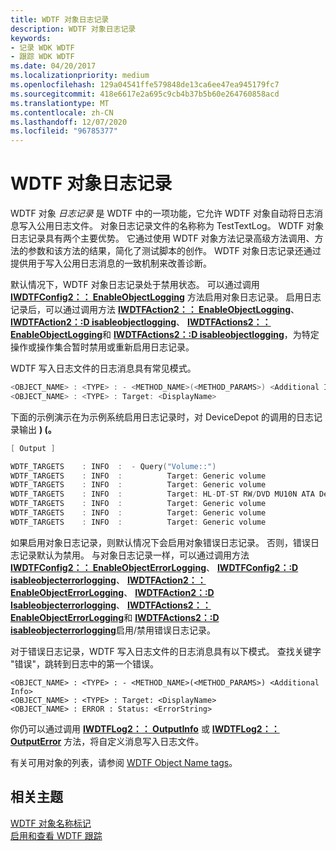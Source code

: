 ```yaml
---
title: WDTF 对象日志记录
description: WDTF 对象日志记录
keywords:
- 记录 WDK WDTF
- 跟踪 WDK WDTF
ms.date: 04/20/2017
ms.localizationpriority: medium
ms.openlocfilehash: 129a04541ffe579848de13ca6ee47ea945179fc7
ms.sourcegitcommit: 418e6617e2a695c9cb4b37b5b60e264760858acd
ms.translationtype: MT
ms.contentlocale: zh-CN
ms.lasthandoff: 12/07/2020
ms.locfileid: "96785377"
---
```

# <a name="wdtf-object-logging"></a>WDTF 对象日志记录





WDTF 对象 *日志记录* 是 WDTF 中的一项功能，它允许 WDTF 对象自动将日志消息写入公用日志文件。 对象日志记录文件的名称称为 TestTextLog。 WDTF 对象日志记录具有两个主要优势。 它通过使用 WDTF 对象方法记录高级方法调用、方法的参数和该方法的结果，简化了测试脚本的创作。 WDTF 对象日志记录还通过提供用于写入公用日志消息的一致机制来改善诊断。

默认情况下，WDTF 对象日志记录处于禁用状态。 可以通过调用 [**IWDTFConfig2：： EnableObjectLogging**](/windows-hardware/drivers/ddi/wdtf/nf-wdtf-iwdtfconfig2-enableobjectlogging) 方法启用对象日志记录。 启用日志记录后，可以通过调用方法 [**IWDTFAction2：： EnableObjectLogging**](/windows-hardware/drivers/ddi/wdtf/nf-wdtf-iwdtfaction2-enableobjectlogging)、 [**IWDTFAction2：:D isableobjectlogging**](/windows-hardware/drivers/ddi/wdtf/nf-wdtf-iwdtfaction2-disableobjectlogging)、 [**IWDTFActions2：： EnableObjectLogging**](/windows-hardware/drivers/ddi/index)和 [**IWDTFActions2：:D isableobjectlogging**](/windows-hardware/drivers/ddi/index)，为特定操作或操作集合暂时禁用或重新启用日志记录。

WDTF 写入日志文件的日志消息具有常见模式。

```cpp
<OBJECT_NAME> : <TYPE> : - <METHOD_NAME>(<METHOD_PARAMS>) <Additional Info>
<OBJECT_NAME> : <TYPE> : Target: <DisplayName>
```

下面的示例演示在为示例系统启用日志记录时，对 DeviceDepot 的调用的日志记录输出 **)  (。**

```cpp
[ Output ]

WDTF_TARGETS    : INFO  :  - Query("Volume::")
WDTF_TARGETS    : INFO  :          Target: Generic volume
WDTF_TARGETS    : INFO  :          Target: Generic volume
WDTF_TARGETS    : INFO  :          Target: HL-DT-ST RW/DVD MU10N ATA Device
WDTF_TARGETS    : INFO  :          Target: Generic volume
WDTF_TARGETS    : INFO  :          Target: Generic volume
WDTF_TARGETS    : INFO  :          Target: Generic volume
```

如果启用对象日志记录，则默认情况下会启用对象错误日志记录。 否则，错误日志记录默认为禁用。 与对象日志记录一样，可以通过调用方法 [**IWDTFConfig2：： EnableObjectErrorLogging**](/windows-hardware/drivers/ddi/wdtf/nf-wdtf-iwdtfconfig2-enableobjecterrorlogging)、 [**IWDTFConfig2：:D isableobjecterrorlogging**](/windows-hardware/drivers/ddi/wdtf/nf-wdtf-iwdtfconfig2-disableobjecterrorlogging)、 [**IWDTFAction2：： EnableObjectErrorLogging**](/windows-hardware/drivers/ddi/wdtf/nf-wdtf-iwdtfaction2-enableobjecterrorlogging)、 [**IWDTFAction2：:D Isableobjecterrorlogging**](/windows-hardware/drivers/ddi/wdtf/nf-wdtf-iwdtfaction2-disableobjecterrorlogging)、 [**IWDTFActions2：： EnableObjectErrorLogging**](/windows-hardware/drivers/ddi/index)和 [**IWDTFActions2：:D isableobjecterrorlogging**](/windows-hardware/drivers/ddi/index)启用/禁用错误日志记录。

对于错误日志记录，WDTF 写入日志文件的日志消息具有以下模式。 查找关键字 "错误"，跳转到日志中的第一个错误。

``` syntax
<OBJECT_NAME> : <TYPE> : - <METHOD_NAME>(<METHOD_PARAMS>) <Additional Info>
<OBJECT_NAME> : <TYPE> : Target: <DisplayName>
<OBJECT_NAME> : ERROR : Status: <ErrorString>
```

你仍可以通过调用 [**IWDTFLog2：： OutputInfo**](/windows-hardware/drivers/ddi/wdtf/nf-wdtf-iwdtflog2-outputinfo) 或 [**IWDTFLog2：： OutputError**](/windows-hardware/drivers/ddi/wdtf/nf-wdtf-iwdtflog2-outputerror) 方法，将自定义消息写入日志文件。

有关可用对象的列表，请参阅 [WDTF Object Name tags](wdtf-object-name-tags.md)。

## <a name="related-topics"></a>相关主题
[WDTF 对象名称标记](wdtf-object-name-tags.md)  
[启用和查看 WDTF 跟踪](viewing-wdtf-traces.md)
